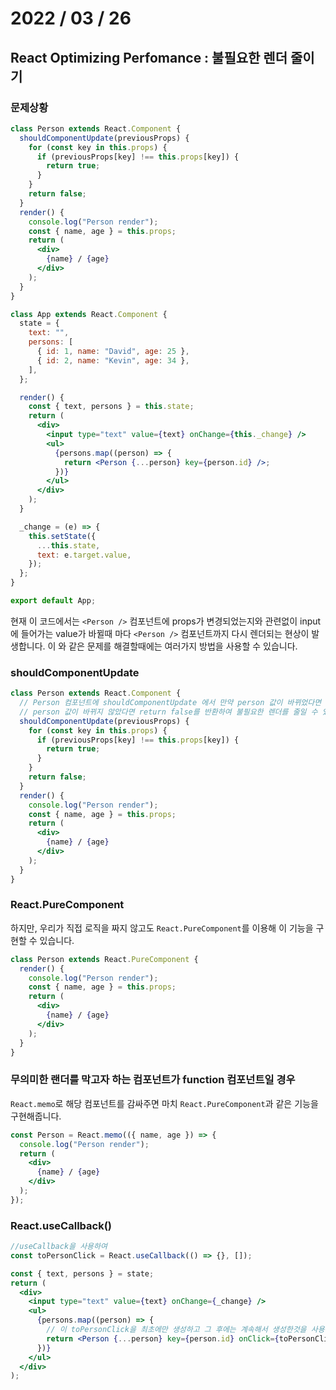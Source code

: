 # 2022 / 03 / 26

## React Optimizing Perfomance : 불필요한 렌더 줄이기

### 문제상황

```jsx
class Person extends React.Component {
  shouldComponentUpdate(previousProps) {
    for (const key in this.props) {
      if (previousProps[key] !== this.props[key]) {
        return true;
      }
    }
    return false;
  }
  render() {
    console.log("Person render");
    const { name, age } = this.props;
    return (
      <div>
        {name} / {age}
      </div>
    );
  }
}

class App extends React.Component {
  state = {
    text: "",
    persons: [
      { id: 1, name: "David", age: 25 },
      { id: 2, name: "Kevin", age: 34 },
    ],
  };

  render() {
    const { text, persons } = this.state;
    return (
      <div>
        <input type="text" value={text} onChange={this._change} />
        <ul>
          {persons.map((person) => {
            return <Person {...person} key={person.id} />;
          })}
        </ul>
      </div>
    );
  }

  _change = (e) => {
    this.setState({
      ...this.state,
      text: e.target.value,
    });
  };
}

export default App;
```

현재 이 코드에서는 `<Person />` 컴포넌트에 props가 변경되었는지와 관련없이 input에 들어가는 value가 바뀔때 마다 `<Person />` 컴포넌트까지 다시 렌더되는 현상이 발생합니다. 이 와 같은 문제를 해결할때에는 여러가지 방법을 사용할 수 있습니다.

### shouldComponentUpdate

```jsx
class Person extends React.Component {
  // Person 컴포넌트에 shouldComponentUpdate 에서 만약 person 값이 바뀌었다면 return true를,
  // person 값이 바뀌지 않았다면 return false를 반환하여 불필요한 렌더를 줄일 수 있습니다.
  shouldComponentUpdate(previousProps) {
    for (const key in this.props) {
      if (previousProps[key] !== this.props[key]) {
        return true;
      }
    }
    return false;
  }
  render() {
    console.log("Person render");
    const { name, age } = this.props;
    return (
      <div>
        {name} / {age}
      </div>
    );
  }
}
```

### React.PureComponent

하지만, 우리가 직접 로직을 짜지 않고도 `React.PureComponent`를 이용해 이 기능을 구현할 수 있습니다.

```jsx
class Person extends React.PureComponent {
  render() {
    console.log("Person render");
    const { name, age } = this.props;
    return (
      <div>
        {name} / {age}
      </div>
    );
  }
}
```

### 무의미한 랜더를 막고자 하는 컴포넌트가 function 컴포넌트일 경우

`React.memo`로 해당 컴포넌트를 감싸주면 마치 `React.PureComponent`과 같은 기능을 구현해줍니다.

```jsx
const Person = React.memo(({ name, age }) => {
  console.log("Person render");
  return (
    <div>
      {name} / {age}
    </div>
  );
});
```

### React.useCallback()

```jsx
//useCallback을 사용하여
const toPersonClick = React.useCallback(() => {}, []);

const { text, persons } = state;
return (
  <div>
    <input type="text" value={text} onChange={_change} />
    <ul>
      {persons.map((person) => {
        // 이 toPersonClick을 최초에만 생성하고 그 후에는 계속해서 생성한것을 사용할 수 있게한다.
        return <Person {...person} key={person.id} onClick={toPersonClick} />;
      })}
    </ul>
  </div>
);
```
